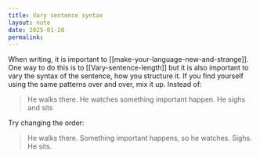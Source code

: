 ```yaml
---
title: Vary sentence syntax
layout: note
date: 2025-01-28
permalink:
---
```

When writing, it is important  to [[make-your-language-new-and-strange]]. One way to do this is to [[Vary-sentence-length]] but it is also important to vary the syntax of the sentence, how you structure it. If you find yourself using the same patterns over and over, mix it up. Instead of:

> He walks there. He watches something important happen. He sighs and sits

Try changing the order:

> He walks there. Something important happens, so he watches. Sighs. He sits.



